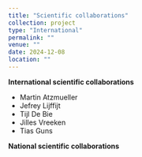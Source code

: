 ```yaml
---
title: "Scientific collaborations"
collection: project
type: "International"
permalink: ""
venue: ""
date: 2024-12-08
location: ""
---
```


**International scientific collaborations**
* Martin Atzmueller
* Jefrey Lijffijt
* Tijl De Bie
* Jilles Vreeken
* Tias Guns


**National scientific collaborations**
